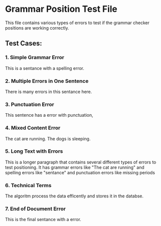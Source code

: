 # Grammar Position Test File

This file contains various types of errors to test if the grammar checker positions are working correctly.

## Test Cases:

### 1. Simple Grammar Error
This is a sentance with a spelling error.

### 2. Multiple Errors in One Sentence  
There is many errors in this sentance here.

### 3. Punctuation Error
This sentence has a error with punctuation,

### 4. Mixed Content Error
The cat are running. The dogs is sleeping.

### 5. Long Text with Errors
This is a longer paragraph that contains several different types of errors to test positioning. It has grammar errors like "The cat are running" and spelling errors like "sentance" and punctuation errors like missing periods

### 6. Technical Terms
The algoritm process the data efficently and stores it in the databse.

### 7. End of Document Error
This is the final sentance with a error.